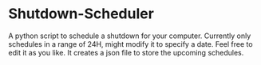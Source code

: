 # Shutdown-Scheduler
A python script to schedule a shutdown for your computer.
Currently only schedules in a range of 24H, might modify it to specify a date.
Feel free to edit it as you like.
It creates a json file to store the upcoming schedules.
